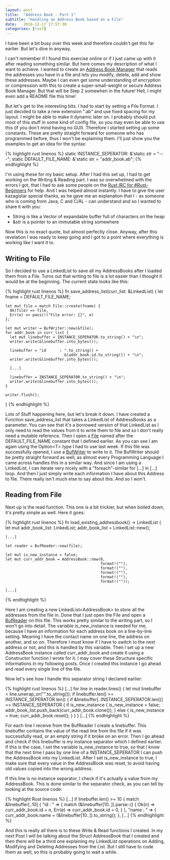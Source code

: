 ```yaml
---
layout: post
title:  "Address Book - Part 1"
subtitle: "Handling an Address Book based on a File"
date:   2016-12-17 17:57:30
categories: [rust]
---
```

I have been a bit busy over this week and therefore couldn't get this far earlier. But let's dive in anyway.

I can't remember if I found this exercise online or if I just came up with it after reading something similar. But here comes my description of what I want to achieve. I wanted to create an [Address Book Manager](https://github.com/fabiovitalba/address_book) that reads the addresses you have in a file and lets you modify, delete, add and show these addresses. Maybe I can even get some understanding of encryption or compression with this to create a super-small-weight or secure Address Book Manager. But that will be Step 2 somewhen in the future! Hell, I might even add a README file this time!

But let's get to the interesting bits. I had to start by setting a File Format. I just decided to take a new extension &quot;.ab&quot; and use fixed spacing for my layout. I might be able to make it dynamic later on. I probably should put most of this stuff in some kind of config file, so you may even be able to use this (if you don't mind having no GUI).
Therefore I started setting up some constants. These are pretty straight forward for someone who has programmed before, thus I won't be explaining them. I'll just show you the examples to get an idea for the syntax:

{% highlight rust linenos %}
  static INSTANCE_SEPERATOR: &'static str = "---";
  static DEFAULT_FILE_NAME: &'static str = "addr_book.ab";
{% endhighlight %}

I'm using these for my basic setup. After I had this set up, I had to get working on the Writing &amp; Reading part. I was so overwhelmed with the errors I got, that I had to ask some people on the [Rust IRC for #Rust-Beginners](https://chat.mibbit.com/?server=irc.mozilla.org&amp;channel=%23rust-beginners) for help. And I was helped almost instantly. I have to give the user kazagistar special thanks, as he gave me an explanation that I - as someone who is coming from Java, C and C/AL - can understand and so I wanted to share it with you:

* String is like a Vector of expandable buffer full of characters on the heap
* &amp;str is a pointer to an immutable string somewhere

Now this is no exact quote, but almost perfectly close. Anyway, after this revelation I was ready to keep going and I got to a point where everything is working like I want it to.

## Writing to File

So I decided to use a LinkedList to save all my AddressBooks after I loaded them from a File. Turns out that writing to file is a lot easier than I thought it would be at the beginning. The current state looks like this:

{% highlight rust linenos %}
  fn save_address_list(curr_list: &LinkedList<AddressBook>) {
    let fname = DEFAULT_FILE_NAME;

    let mut file = match File::create(fname) {
      Ok(file) => file,
      Err(e) => panic!("File error: {}", e)
    };

    let mut writer = BufWriter::new(&file);
    for addr_book in curr_list {
      let mut linebuffer = INSTANCE_SEPERATOR.to_string() + "\n";
      writer.write(&linebuffer.into_bytes());

      linebuffer = "id      : ".to_string() +
                              &(addr_book.id.to_string()) + "\n";
      writer.write(&linebuffer.into_bytes());

      [...]

      linebuffer = INSTANCE_SEPERATOR.to_string() + "\n";
      writer.write(&linebuffer.into_bytes());
    }

    writer.flush();
  }
{% endhighlight %}

Lots of Stuff happening here, but let's break it down. I have created a Function save_address_list that takes a LinkedList of AddressBooks as a parameter. You can see that it's a borrowed version of that LinkedList as I only need to read the values from it to write them to file and so I don't really need a mutable reference.
Then I open a [File](https://doc.rust-lang.org/std/fs/struct.File.html) named after the DEFAULT_FILE_NAME constant that I defined earlier. As you can see I am again using the Option&lt;T&gt; type I had to use last week.
If this file was successfully opened, I use a [BufWriter](https://doc.rust-lang.org/std/io/struct.BufWriter.html) to write to it. The BufWriter should be pretty straight forward as well, as almost every Programming Language I came across handles this in a similar way.
And since I am using a LinkedList, I can iterate very nicely with a &quot;foreach&quot;-similar for [...] in [...] loop. And then I just simply write each information I have about this Address to file. There really isn't much else to say about this. And so I won't.

## Reading from File

Next up is the read function. This one is a bit trickier, but when boiled down, it's pretty simple as well. Here it goes:

{% highlight rust linenos %}
  fn load_existing_addressbook() -> LinkedList<AddressBook> {
    let mut addr_book_list: LinkedList<AddressBook>;
    addr_book_list = LinkedList::new();

    [...]

    let reader = BufReader::new(file);

    let mut is_new_instance = false;
    let mut curr_addr_book = AddressBook::new(0,
                                              format!(""),
                                              format!(""),
                                              format!(""),
                                              format!(""),
                                              format!(""));

    [...]
{% endhighlight %}

Here I am creating a new LinkedList&lt;AddressBook&gt; to store all the addresses from the file in. Done that I just open the File and open a [BufReader](https://doc.rust-lang.org/std/io/struct.BufReader.html) on this file. This works pretty similar to the writing part, so I won't go into detail.
The variable is_new_instance is needed for me, because I have an information for each address book on a line-by-line setting. Meaning I have the contact name on one line, the address on another, and so on. Therefore I must know if I have to switch to the next address or not, and this is handled by this variable.
Then I set up a new AddressBook instance called curr_addr_book and create it using a Constructor function I wrote for it. I may cover these Structure specific informations in my following posts. Once I created this instance I go ahead and read every single line of the file.

Now let's see how I handle this separator string I declared earlier:

{% highlight rust linenos %}
  [...]
  for line in reader.lines() {
    let mut linebuffer = line.unwrap_or("".to_string());
    if linebuffer.len() >= INSTANCE_SEPERATOR.len() {
      if &linebuffer[..INSTANCE_SEPERATOR.len()] == INSTANCE_SEPERATOR
      {
        if is_new_instance {
          is_new_instance = false;
          addr_book_list.push_back(curr_addr_book.clone());
        } else {
          is_new_instance = true;
          curr_addr_book.reset();
        }
      }
    }
    [...]
{% endhighlight %}

For each line I receive from the BufReader I create a linebuffer. This linebuffer contains the value of the read line from the file if it was successfully read, or an empty string if it broke on an error.
Then I go ahead and check if this linebuffer is my instance separator which I defined earlier. If this is the case, I set the variable is_new_instance to true, so that I know that the next time I pass by one line of a INSTANCE_SEPERATOR I can push the AddressBook into my LinkedList.
After I set is_new_instance to true, I make sure that every value in the AddressBook was reset, to avoid having old values copied into the wrong address.

If this line is no instance separator, I check if it's actually a value from my AddressBook. This is done similar to the separator check, as you can tell by looking at the source code:

{% highlight Rust linenos %}
  [...]
  if linebuffer.len() >= 10 {
    match &linebuffer[..10] {
      "id      : "    => {
        match (&linebuffer[10..]).parse::<u32>() {
          Ok(n) => curr_addr_book.id = n,
          Err(e) => curr_addr_book.id = 0,
        }
      },
      "name    : "    => {
        curr_addr_book.name = (&linebuffer[10..]).to_string();
      },
      [...]
{% endhighlight %}

And this is really all there is to these Write &amp; Read functions I created. In my next Post I will be talking about the Struct AddressBook that I created and then there will be a third one explaining my LinkedList operations on Adding, Modifying and Deleting Addresses from the List. But I still have to code them as well, so this is probably going to wait a while.
